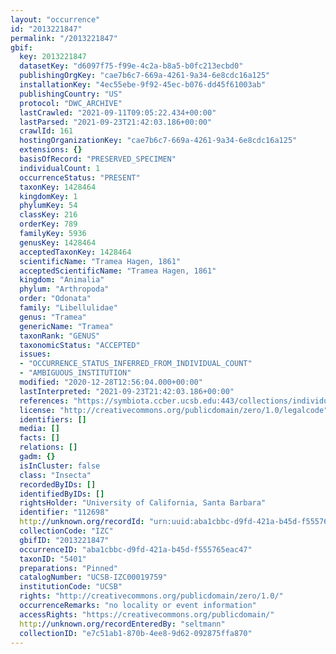 ```yaml
---
layout: "occurrence"
id: "2013221847"
permalink: "/2013221847"
gbif:
  key: 2013221847
  datasetKey: "d6097f75-f99e-4c2a-b8a5-b0fc213ecbd0"
  publishingOrgKey: "cae7b6c7-669a-4261-9a34-6e8cdc16a125"
  installationKey: "4ec55ebe-9f92-45ec-b076-dd45f61003ab"
  publishingCountry: "US"
  protocol: "DWC_ARCHIVE"
  lastCrawled: "2021-09-11T09:05:22.434+00:00"
  lastParsed: "2021-09-23T21:42:03.186+00:00"
  crawlId: 161
  hostingOrganizationKey: "cae7b6c7-669a-4261-9a34-6e8cdc16a125"
  extensions: {}
  basisOfRecord: "PRESERVED_SPECIMEN"
  individualCount: 1
  occurrenceStatus: "PRESENT"
  taxonKey: 1428464
  kingdomKey: 1
  phylumKey: 54
  classKey: 216
  orderKey: 789
  familyKey: 5936
  genusKey: 1428464
  acceptedTaxonKey: 1428464
  scientificName: "Tramea Hagen, 1861"
  acceptedScientificName: "Tramea Hagen, 1861"
  kingdom: "Animalia"
  phylum: "Arthropoda"
  order: "Odonata"
  family: "Libellulidae"
  genus: "Tramea"
  genericName: "Tramea"
  taxonRank: "GENUS"
  taxonomicStatus: "ACCEPTED"
  issues:
  - "OCCURRENCE_STATUS_INFERRED_FROM_INDIVIDUAL_COUNT"
  - "AMBIGUOUS_INSTITUTION"
  modified: "2020-12-28T12:56:04.000+00:00"
  lastInterpreted: "2021-09-23T21:42:03.186+00:00"
  references: "https://symbiota.ccber.ucsb.edu:443/collections/individual/index.php?occid=112698"
  license: "http://creativecommons.org/publicdomain/zero/1.0/legalcode"
  identifiers: []
  media: []
  facts: []
  relations: []
  gadm: {}
  isInCluster: false
  class: "Insecta"
  recordedByIDs: []
  identifiedByIDs: []
  rightsHolder: "University of California, Santa Barbara"
  identifier: "112698"
  http://unknown.org/recordId: "urn:uuid:aba1cbbc-d9fd-421a-b45d-f555765eac47"
  collectionCode: "IZC"
  gbifID: "2013221847"
  occurrenceID: "aba1cbbc-d9fd-421a-b45d-f555765eac47"
  taxonID: "5401"
  preparations: "Pinned"
  catalogNumber: "UCSB-IZC00019759"
  institutionCode: "UCSB"
  rights: "http://creativecommons.org/publicdomain/zero/1.0/"
  occurrenceRemarks: "no locality or event information"
  accessRights: "https://creativecommons.org/publicdomain/"
  http://unknown.org/recordEnteredBy: "seltmann"
  collectionID: "e7c51ab1-870b-4ee8-9d62-092875ffa870"
---
```

